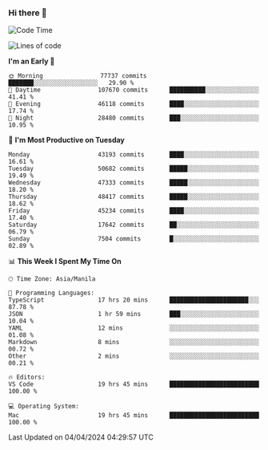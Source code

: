 ### Hi there 👋

<!--START_SECTION:waka-->
![Code Time](http://img.shields.io/badge/Code%20Time-5%2C014%20hrs%203%20mins-blue)

![Lines of code](https://img.shields.io/badge/From%20Hello%20World%20I%27ve%20Written-117.2%20million%20lines%20of%20code-blue)

**I'm an Early 🐤** 

```text
🌞 Morning                77737 commits       ███████░░░░░░░░░░░░░░░░░░   29.90 % 
🌆 Daytime                107670 commits      ██████████░░░░░░░░░░░░░░░   41.41 % 
🌃 Evening                46118 commits       ████░░░░░░░░░░░░░░░░░░░░░   17.74 % 
🌙 Night                  28480 commits       ███░░░░░░░░░░░░░░░░░░░░░░   10.95 % 
```
📅 **I'm Most Productive on Tuesday** 

```text
Monday                   43193 commits       ████░░░░░░░░░░░░░░░░░░░░░   16.61 % 
Tuesday                  50682 commits       █████░░░░░░░░░░░░░░░░░░░░   19.49 % 
Wednesday                47333 commits       █████░░░░░░░░░░░░░░░░░░░░   18.20 % 
Thursday                 48417 commits       █████░░░░░░░░░░░░░░░░░░░░   18.62 % 
Friday                   45234 commits       ████░░░░░░░░░░░░░░░░░░░░░   17.40 % 
Saturday                 17642 commits       ██░░░░░░░░░░░░░░░░░░░░░░░   06.79 % 
Sunday                   7504 commits        █░░░░░░░░░░░░░░░░░░░░░░░░   02.89 % 
```


📊 **This Week I Spent My Time On** 

```text
🕑︎ Time Zone: Asia/Manila

💬 Programming Languages: 
TypeScript               17 hrs 20 mins      ██████████████████████░░░   87.78 % 
JSON                     1 hr 59 mins        ███░░░░░░░░░░░░░░░░░░░░░░   10.04 % 
YAML                     12 mins             ░░░░░░░░░░░░░░░░░░░░░░░░░   01.08 % 
Markdown                 8 mins              ░░░░░░░░░░░░░░░░░░░░░░░░░   00.72 % 
Other                    2 mins              ░░░░░░░░░░░░░░░░░░░░░░░░░   00.21 % 

🔥 Editors: 
VS Code                  19 hrs 45 mins      █████████████████████████   100.00 % 

💻 Operating System: 
Mac                      19 hrs 45 mins      █████████████████████████   100.00 % 
```


 Last Updated on 04/04/2024 04:29:57 UTC
<!--END_SECTION:waka-->


<!--
**rad182/rad182** is a ✨ _special_ ✨ repository because its `README.md` (this file) appears on your GitHub profile.

Here are some ideas to get you started:

- 🔭 I’m currently working on ...
- 🌱 I’m currently learning ...
- 👯 I’m looking to collaborate on ...
- 🤔 I’m looking for help with ...
- 💬 Ask me about ...
- 📫 How to reach me: ...
- 😄 Pronouns: ...
- ⚡ Fun fact: ...
-->
